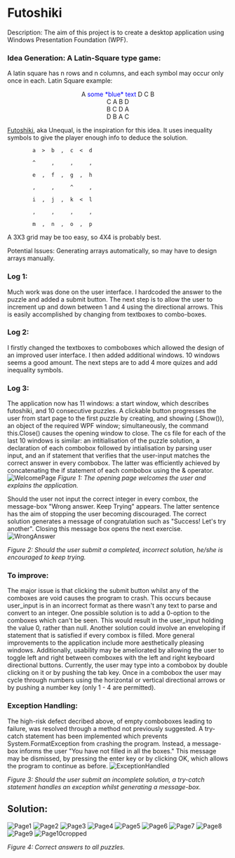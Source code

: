 # Futoshiki
Description: The aim of this project is to create a desktop application using Windows Presentation Foundation (WPF).

### Idea Generation: A Latin-Square type game:
A latin square has n rows and n columns, and each symbol may occur only once in each.
Latin Square example:  
<p align="center">A <span style="color:blue">some *blue* text</span> D C B<br>  
C A B D<br>  
B C D A<br>  
D B A C</p>     
            
 [Futoshiki](https://www.futoshiki.org), aka Unequal, is the inspiration for this idea.
      It uses inequality symbols to give the player enough info to deduce the solution.
      
            a  >  b  ,  c  <  d
            
            ^     ,     ,     ,
            
            e  ,  f  ,  g  ,  h
            
            ,     ,     ^     ,
            
            i  ,  j  ,  k  <  l
            
            ,     ,     ,     ,
            
            m  ,  n  ,  o  ,  p
      
A 3X3 grid may be too easy, so 4X4 is probably best.
      
Potential Issues: Generating arrays automatically, so may have to design arrays manually.
                  
### Log 1:
Much work was done on the user interface. I hardcoded the answer to the puzzle and added a submit button. The next step is to allow the user to increment up and down between 1 and 4 using the directional arrows. This is easily accomplished by changing from textboxes to combo-boxes.
      
### Log 2:
I firstly changed the textboxes to comboboxes which allowed the design of an improved user interface. I then added additional windows. 10 windows seems a good amount. The next steps are to add 4 more quizes and add inequality symbols.
      
### Log 3:
The application now has 11 windows: a start window, which describes futoshiki, and 10 consecutive puzzles. A clickable button progresses the user from start page to the first puzzle by creating, and showing (.Show()), an object of the required WPF window; simultaneously, the command this.Close() causes the opening window to close. The cs file for each of the last 10 windows is similar: an intitialisation of the puzzle solution, a declaration of each combobox followed by intialisation by parsing user input, and an if statement that verifies that the user-input matches the correct answer in every combobox. The latter was efficiently achieved by concatenating the if statement of each combobox using the & operator.
![WelcomePage](https://user-images.githubusercontent.com/54633579/71023097-f0602600-20f9-11ea-97b0-ae21fd2e9b7e.png)
*Figure 1: The opening page welcomes the user and explains the application.*
      
Should the user not input the correct integer in every combox, the message-box "Wrong answer. Keep Trying" appears. The latter sentence has the aim of stopping the user becoming discouraged. The correct solution generates a message of congratulation such as "Success! Let's try another". Closing this message box opens the next exercise.
![WrongAnswer](https://user-images.githubusercontent.com/54633579/71023368-7f6d3e00-20fa-11ea-9123-549597975148.png)

*Figure 2: Should the user submit a completed, incorrect solution, he/she is encouraged to keep trying.*

### To improve:
The major issue is that clicking the submit button whilst any of the comboxes are void causes the program to crash. This occurs because user_input is in an incorrect format as there wasn't any text to parse and convert to an integer. One possible solution is to add a 0-option to the comboxes which can't be seen. This would result in the user_input holding the value 0, rather than null. Another solution could involve an enveloping if statement that is satisfied if every combox is filled. More general improvements to the application include more aesthetically pleasing windows. Additionally, usability may be ameliorated by allowing the user to toggle left and right between comboxes with the left and right keyboard directional buttons. Currently, the user may type into a combobox by double clicking on it or by pushing the tab key. Once in a combobox the user may cycle through numbers using the horizontal or vertical directional arrows or by pushing a number key (only 1 - 4 are permitted).

### Exception Handling:
The high-risk defect decribed above, of empty comboboxes leading to failure, was resolved through a method not previously suggested. A try-catch statement has been implemented which prevents System.FormatException from crashing the program. Instead, a message-box informs the user "You have not filled in all the boxes." This message may be dismissed, by pressing the enter key or by clicking OK, which allows the program to continue as before.
![ExceptionHandled](https://user-images.githubusercontent.com/54633579/71023664-205bf900-20fb-11ea-89a9-8f73686c34bb.png)

*Figure 3: Should the user submit an incomplete solution, a try-catch statement handles an exception whilst generating a message-box.*

## Solution:
![Page1](https://user-images.githubusercontent.com/54633579/71072283-10352f80-2176-11ea-818e-6018be833668.png)
![Page2](https://user-images.githubusercontent.com/54633579/71072310-217e3c00-2176-11ea-951e-7fd2576837fb.png)
![Page3](https://user-images.githubusercontent.com/54633579/71072327-2b07a400-2176-11ea-8bd3-367ad6235ef2.png)
![Page4](https://user-images.githubusercontent.com/54633579/71072649-da447b00-2176-11ea-95bd-1f1c47ed9ff1.png)
![Page5](https://user-images.githubusercontent.com/54633579/71072705-f21bff00-2176-11ea-96d3-79636a48acfb.png)
![Page6](https://user-images.githubusercontent.com/54633579/71072729-ff38ee00-2176-11ea-8624-f510e12409a8.png)
![Page7](https://user-images.githubusercontent.com/54633579/71072767-1081fa80-2177-11ea-8aa5-17be99bfccad.png)
![Page8](https://user-images.githubusercontent.com/54633579/71072793-1a0b6280-2177-11ea-9fe6-abe876ca2816.png)
![Page9](https://user-images.githubusercontent.com/54633579/71072805-21327080-2177-11ea-963d-9ab41415b5ab.png)
![Page10cropped](https://user-images.githubusercontent.com/54633579/71082295-c0139880-2188-11ea-8fdb-aaed229345dc.png)

*Figure 4: Correct answers to all puzzles.*
